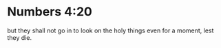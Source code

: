# Numbers 4:20

but they shall not go in to look on the holy things even for a moment, lest they die.
